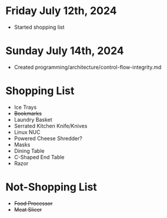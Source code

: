 # Friday July 12th, 2024
*   Started shopping list

# Sunday July 14th, 2024
*   Created programming/architecture/control-flow-integrity.md



# Shopping List
*   Ice Trays
*   ~~Bookmarks~~
*   Laundry Basket
*   Serrated Kitchen Knife/Knives
*   Linux NUC
*   Powered Cheese Shredder?
*   Masks
*   Dining Table
*   C-Shaped End Table
*   Razor

# Not-Shopping List
*   ~~Food Processor~~
*   ~~Meat Slicer~~
